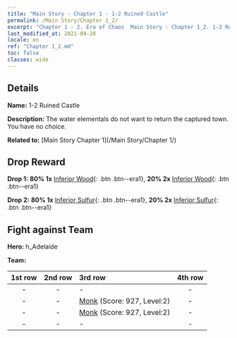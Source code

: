```yaml
---
title: "Main Story - Chapter 1 - 1-2 Ruined Castle"
permalink: /Main Story/Chapter 1_2/
excerpt: "Chapter 1 - 2. Era of Chaos  Main Story - Chapter 1_2. 1-2 Ruined Castle"
last_modified_at: 2021-04-28
locale: en
ref: "Chapter 1_2.md"
toc: false
classes: wide
---
```


## Details

 **Name:** 1-2 Ruined Castle

 **Description:** The water elementals do not want to return the captured town. You have no choice.

 **Related to:** [Main Story Chapter 1](/Main Story/Chapter 1/)

## Drop Reward

 **Drop 1:** **80% 1x** [Inferior Wood](/Items/mat_1/){: .btn .btn--era1}, **20% 2x** [Inferior Wood](/Items/mat_1/){: .btn .btn--era1}

 **Drop 2:** **80% 1x** [Inferior Sulfur](/Items/mat_3/){: .btn .btn--era1}, **20% 2x** [Inferior Sulfur](/Items/mat_3/){: .btn .btn--era1}


## Fight against Team
 **Hero:** h_Adelaide

 **Team:**


  | 1st row | 2nd row | 3rd row | 4th row |
  |:----:|:----:|:----|:----:|
  | - | - | - | - |
  | - | - | [Monk](/units/Monk/) (Score: 927, Level:2)  | - |
  | - | - | [Monk](/units/Monk/) (Score: 927, Level:2)  | - |
  | - | - | - | - |


